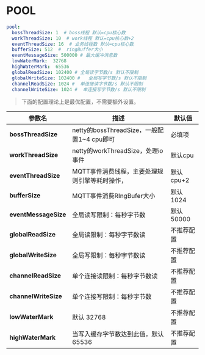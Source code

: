 # POOL

```yaml
pool:
  bossThreadSize: 1  # boss线程 默认=cpu核心数
  workThreadSize: 10  # work线程 默认=cpu核心数+2
  eventThreadSize: 16  # 业务线程数 默认=cpu核心数
  bufferSize: 512  #  ringBuffer大小
  eventMessageSize: 500000 # 最大缓冲消息数
  lowWaterMark:  32768
  highWaterMark:  65536
  globalReadSize: 102400 # 全局读字节数/s 默认不限制
  globalWriteSize: 102400 #   全局写字节数/s 默认不限制
  channelReadSize: 1024 #  单连接读字节数/s 默认不限制
  channelWriteSize: 1024 #  单连接写字节数/s 默认不限制

```

> 下面的配置理论上是最优配置，不需要额外设置。

| 参数名 | 描述                              | 默认值     |
| --- |---------------------------------|---------|
| **bossThreadSize** | netty的bossThreadSize，一般配置1~4 cpu即可 | 必填项     |
| **workThreadSize** | netty的workThreadSize，处理io事件     |  默认cpu     |
| **eventThreadSize** | MQTT事件消费线程，主要处理规则引擎等耗时操作，       | 默认cpu+2 |
| **bufferSize** | MQTT事件消费RIngBufer大小             | 默认1024  |
| **eventMessageSize** | 全局读写限制：每秒字节数                    | 默认50000 |
| **globalReadSize** | 全局读限制：每秒字节数读| 不推荐配置   |
| **globalWriteSize** | 全局写限制：每秒字节数读| 不推荐配置   |
| **channelReadSize** | 单个连接读限制：每秒字节数读 | 不推荐配置   |
| **channelWriteSize** | 单个连接写限制：每秒字节数 | 不推荐配置   |
| **lowWaterMark** | 默认 32768                        | 不推荐配置   |
| **highWaterMark** | 当写入缓存字节数达到此值，默认 65536           | 不推荐配置   |


